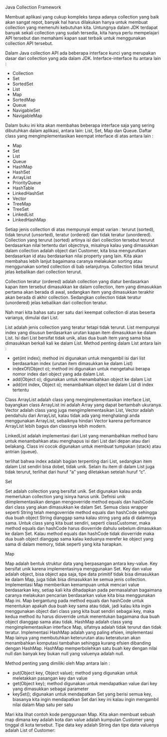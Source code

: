 Java Collection Framework

Membuat aplikasi yang cukup kompleks tanpa adanya collection yang baik akan sangat repot,
banyak hal harus dilakukan hanya untuk membuat collection yang memenuhi kebutuhan kita.
Untungnya dalam JDK terdapat banyak sekali collection yang sudah tersedia, kita hanya perlu
mempelajari API tersebut dan memahami kapan saat terbaik untuk menggunakan collection
API tersebut.

Dalam Java collection API ada beberapa interface kunci yang merupakan dasar dari collection
yang ada dalam JDK. Interface-interface itu antara lain :
- Collection
- Set
- SortedSet 
- List
- Map
- SortedMap
- Queue
- NavigableSet
- NavigableMap

Dalam buku ini kita akan membahas beberapa interface saja yang sering dibutuhkan dalam
aplikasi, antara lain: List, Set, Map dan Queue. Daftar class yang mengimplementasikan
keempat interface di atas antara lain :
- Map
- Set
- List
- Queue 
- HashMap
- HashSet
- ArrayList
- PriorityQueue 
- HashTable
- LinkedHashSet
- Vector
- TreeMap
- TreeSet
- LinkedList 
- LinkedHashMap

Setiap jenis collection di atas mempunyai empat varian : terurut (sorted), tidak terurut
(unsorted), teratur (ordered) dan tidak teratur (unordered). Collection yang terurut (sorted)
artinya isi dari collection tersebut terurut berdasarkan nilai tertentu dari objectnya, misalnya
kalau yang dimasukkan dalam collection adalah object dari Customer, kita bisa mengurutkan
berdasarkan id atau berdasarkan nilai property yang lain. Kita akan membahas lebih lanjut
bagaimana caranya melakukan sorting atau menggunakan sorted collection di bab selanjutnya.
Collection tidak terurut jelas kebalikan dari collection terurut.

Collection teratur (ordered) adalah collection yang diatur berdasarkan kapan item tersebut
dimasukkan ke dalam collection, item yang dimasukkan pertama akan berada di awal,
sedangkan item yang dimasukkan terakhir akan berada di akhir collection. Sedangkan
collection tidak teratur (unordered) jelas kebalikan dari collection teratur.

Nah mari kita bahas satu per satu dari keempat collection di atas beserta varianya, dimulai
dari List.

List adalah jenis collection yang teratur tetapi tidak terurut. List mempunyai index yang
disusun berdasarkan urutan kapan item dimasukkan ke dalam List. Isi dari List bersifat tidak
unik, alias dua buah item yang sama bisa dimasukkan berkali kali ke dalam List. Method
penting dalam List antara lain :

- get(int index); method ini digunakan untuk mengambil isi dari list berdasarkan index
  (urutan item dimasukkan ke dalam List)
- indexOf(Object o); method ini digunakan untuk mengetahui berapa nomor index dari object
  yang ada dalam List. 
- add(Object o); digunakan untuk menambahkan object ke dalam List 
- add(int index, Object o); menambahkan object ke dalam List di index tertentu

Class ArrayList adalah class yang mengimplementasikan interface List, bayangkan class ArrayList
ini adalah Array yang dapat bertambah ukuranya. Vector adalah class yang juga
mengimplementasikan List, Vector adalah pendahulu dari ArrayList, kalau tidak ada yang
menghalangi anda menggunakan ArrayList, sebaiknya hindari Vector karena performance
ArrayList lebih bagus dan classnya lebih modern.

LinkedList adalah implementasi dari List yang menambahkan method baru untuk menambahkan
atau menghapus isi dari List dari depan atau dari belakang. Class ini cocok digunakan untuk
membuat tumpukan (stack) atau antrian (queue).

terlihat bahwa index adalah bagian terpenting dari List, sedangkan item dalam List sendiri bisa
dobel, tidak unik. Selain itu item di dalam List juga tidak terurut, terlihat dari huruf “a” yang
diletakkan setelah huruf “c”.

Set

Set adalah collection yang bersifat unik. Set digunakan kalau anda memerlukan collection yang
isinya harus unik. Defnisi unik diimplementasikan dengan mengoverride method equals dan
hashCode dari class yang akan dimasukkan ke dalam Set. Semua class wrapper seperti String
telah mengoverride method equals dan hashCode sehingga dua buah object String dianggap sama
kalau string yang ada di dalamnya sama. Untuk class yang kita buat sendiri, seperti classCustomer, maka method equals dan hashCode harus dioverride dahulu sebelum dimasukkan ke
dalam Set. Kalau method equals dan hashCode tidak dioverride maka dua buah object
dianggap sama kalau keduanya merefer ke object yang sama di dalam memory, tidak seperti
yang kita harapkan.

Map

Map adalah bentuk struktur data yang berpasangan antara key-value. Key bersifat unik karena
implementasinya menggunakan Set. Key dan value adalah object, bisa object apa saja, tipe data
primitif tidak bisa dimasukkan ke dalam Map, juga tidak bisa dimasukkan ke semua jenis
collection.
Implementasi Map memberikan kemampuan untuk mencari value berdasarkan key, setiap kali
kita dihadapkan pada permasalahan bagaimana caranya melakukan pencarian berdasarkan value
kita bisa menggunakan Map ini. Map bergantung pada method equals dan hashCode untuk
menentukan apakah dua buah key sama atau tidak, jadi kalau kita ingin menggunakan object dari
class yang kita buat sendiri sebagai key, maka kedua method itu harus dioverride untuk
menentukan bagaimana dua buah object dianggap sama atau tidak.
HashMap adalah class yang mengimplementasikan interface Map, sifatnya adalah tidak terurut
dan tidak teratur. Implementasi HashMap adalah yang paling efsien, implementasi Map lainya
yang membutuhkan keterurutan atau keteraturan akan menambahkan komputasi tambahan
sehingga kurang efsien dibanding dengan HashMap. HashMap memperbolehkan satu buah key
dengan nilai null dan banyak key bukan null yang valuenya adalah null.

Method penting yang dimiliki oleh Map antara lain :
- put(Object key, Object value); method yang digunakan untuk meletakkan pasangan key dan
value
- get(Object key); method digunakan untuk mendapatkan value dari key yang dimasukkan
sebagai parameter 
- keySet(); digunakan untuk mendapatkan Set yang berisi semua key, biasanya kita ingin
mendapatkan Set dari key ini kalau ingin mengambil nilai dalam Map satu per satu

Mari kita lihat contoh kode penggunaan Map. Kita akan membuat sebuah map dimana key
adalah kota dan value adalah kumpulan Customer yang tinggal di kota tersebut. Tipe data key
adalah String dan tipe data valuenya adalah List of Customer: